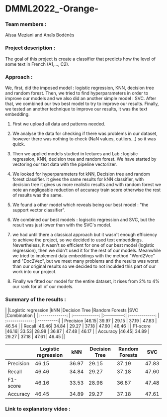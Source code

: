 # DMML2022_-Orange-

### Team members : 
Aïssa Meziani and Anaïs Bodénès

### Project description : 
The goal of this project is create a classifier that predicts how the level of some text in French (A1,..., C2).

### Approach :
We, first, did the imposed model : logistic regression, KNN, decision tree and random forest. Then, we tried to find hyperparameters in order to improve our models and we also did an another simple model : SVC. After that, we combined our two best model to try to improve our results. Finally, we tested an another technique to improve our results, it was the text embedding.

1) First we upload all data and patterns needed.

2) We analyse the data for checking if there was problems in our dataset, however there was nothing to check (NaN values, outliers...) so it was quick.

3) Then we applied models studied in lectures and Lab : logistic regression, KNN, decision tree and random forest. We have started by vectoring our text data with the pipeline vectorizer.

4) We looked for hyperparameters fot kNN, Decision tree and random forest classifier. it gives the same results for kNN classifier, with decision tree it gives us more realistic results and with random forest we note an negligeable reduction of accuracy train score otherwise the rest of results was the same.

5) We found a other model which reveals being our best model : "the support vector classifier".

6) We combined our best models : logisctic regression and SVC, but the result was just lower than with the SVC's model.

7) we had until there a classical approach but it wasn't enough efficiency to achieve the project, so we decided to used text embeddings.
Nevertheless, it wasn't so efficient for one of our best model (logistic regression), then we didn't used it for the rest of our models.
Meanwhile we tried to implement data embeddings with the method "Word2Vec" and "Doc2Vec", but we meet many problems and the results was worst than our original results so we decided to not inculded this part of our work into our project.

8) Finally we fitted our model for the entire dataset, it rises from 2% to 4% our rank for all of our models.

### Summary of the results :
|  |Logistic regression |kNN	|Decision Tree |Random Forests |SVC |Combination |
| :-------------: | :-------------: |:----------:| :-------------: | :-------------: |:----------:|
| Precision |46.15| 39.97 | 29.15 | 37.19 | 47.83 | 46.54 |
| Recall |46.46| 34.84 | 29.27 | 37.18 | 47.60 | 46.46 |
| F1-score |46.16| 33.53| 28.98 | 36.87 | 47.48 | 46.17 |
| Accuracy |46.45| 34.89 | 29.27 | 37.18 | 47.61 | 46.45 ||

| | Logistic regression |kNN	| Decision Tree | Random Forests | SVC | 
| ------------- | ------------- |----------| ------------- | ------------- |----------|
| Precision |46.15|36.97| 29.15 | 37.19 |47.83| 
| Recall |46.46|34.84| 29.27 | 37.18 |47.60|
| F1-score | 46.16|33.53| 28.98 | 36.87 |47.48|
| Accuracy | 46.45 |34.89| 29.27 | 37.18 |47.61|

### Link to explanatory video :
